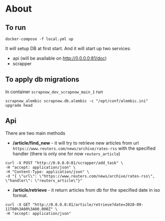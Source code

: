 About
==============================

To run
--
```
docker-compose -f local.yml up
```

It will setup DB at first start.
And it will start up two services:
- api (will be available on http://0.0.0.0:81/doc)
- scrapper


To apply db migrations
---
In container `scrapnow_dev_scrapnow_main_1` run
```
scrapnow_alembic scrapnow.db.alembic -c "/opt/conf/alembic.ini" upgrade head
```

Api
--
There are two main methods
- **/article/find_new** - it will try to retrieve new articles from 
url `https://www.reuters.com/news/archive/rates-rss` 
with the specified handler (there is only one for now `reuters_article`)
```
curl -X POST "http://0.0.0.0:81/scrapper/add_task" \
-H "accept: application/json" \
-H "Content-Type: application/json" \
-d "{ \"url\": \"https://www.reuters.com/news/archive/rates-rss\", \"handler\": \"reuters_article\"}"
```
- **/article/retrieve** - it return articles from db for the specified date in iso format.
```
curl -X GET "http://0.0.0.0:81/article/retrieve?date=2020-09-11T00%3A00%3A00.000Z" \
-H "accept: application/json"
```